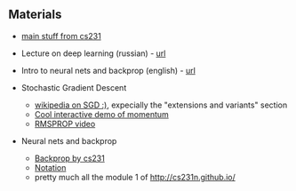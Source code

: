 
## Materials
- [main stuff from cs231](http://cs231n.github.io/linear-classify/)
* Lecture on deep learning (russian) - [url](https://www.youtube.com/watch?v=8008XQzoUEs)
* Intro to neural nets and backprop (english) - [url](https://www.youtube.com/watch?v=uXt8qF2Zzfo)


* Stochastic Gradient Descent
  - [wikipedia on SGD :)](https://en.wikipedia.org/wiki/Stochastic_gradient_descent), expecially the "extensions and variants" section
  - [Cool interactive demo of momentum](http://distill.pub/2017/momentum/)
  - [RMSPROP video](https://www.youtube.com/watch?v=defQQqkXEfE)

* Neural nets and backprop
  - [Backprop by cs231](http://cs231n.github.io/optimization-2/)
  - [Notation](http://cs231n.github.io/neural-networks-1/#nn)
  - pretty much all the module 1 of http://cs231n.github.io/
